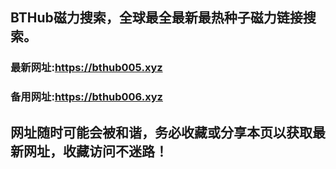 ## **BTHub磁力搜索，全球最全最新最热种子磁力链接搜索。**
### 最新网址:<a href="https://bthub005.xyz" target="_blank">https://bthub005.xyz</a>
### 备用网址:<a href="https://bthub006.xyz" target="_blank">https://bthub006.xyz</a>
## 网址随时可能会被和谐，务必收藏或分享本页以获取最新网址，收藏访问不迷路！

     


